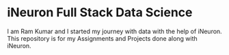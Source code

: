 # iNeuron Full Stack Data Science <br>
I am Ram Kumar and I started my journey with data with the help of iNeuron. This repository is for my Assignments and Projects done along with iNeuron.